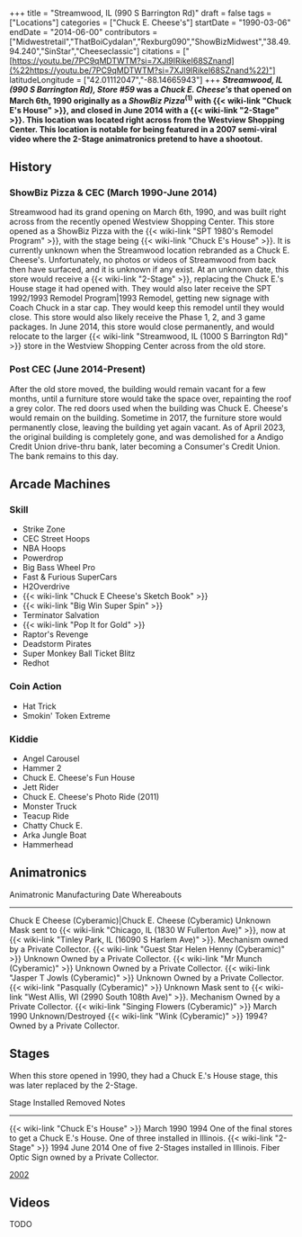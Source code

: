 +++
title = "Streamwood, IL (990 S Barrington Rd)"
draft = false
tags = ["Locations"]
categories = ["Chuck E. Cheese's"]
startDate = "1990-03-06"
endDate = "2014-06-00"
contributors = ["Midwestretail","ThatBoiCydalan","Rexburg090","ShowBizMidwest","38.49.94.240","SinStar","Cheeseclassic"]
citations = ["[https://youtu.be/7PC9qMDTWTM?si=7XJl9IRikeI68SZnand](%22https://youtu.be/7PC9qMDTWTM?si=7XJl9IRikeI68SZnand%22)"]
latitudeLongitude = ["42.01112047","-88.14665943"]
+++
***Streamwood, IL (990 S Barrington Rd), Store #59* was a *Chuck E. Cheese's* that opened on March 6th, 1990 originally as a *ShowBiz Pizza*<sup>(1)</sup> with {{< wiki-link "Chuck E's House" >}}, and closed in June 2014 with a {{< wiki-link "2-Stage" >}}. This location was located right across from the Westview Shopping Center.
This location is notable for being featured in a 2007 semi-viral video where the 2-Stage animatronics pretend to have a shootout.**

## History

### ShowBiz Pizza & CEC (March 1990-June 2014)

Streamwood had its grand opening on March 6th, 1990, and was built right across from the recently opened Westview Shopping Center. This store opened as a ShowBiz Pizza with the {{< wiki-link "SPT 1980's Remodel Program" >}}, with the stage being {{< wiki-link "Chuck E's House" >}}. It is currently unknown when the Streamwood location rebranded as a Chuck E. Cheese's. Unfortunately, no photos or videos of Streamwood from back then have surfaced, and it is unknown if any exist. At an unknown date, this store would receive a {{< wiki-link "2-Stage" >}}, replacing the Chuck E.'s House stage it had opened with. They would also later receive the SPT 1992/1993 Remodel Program|1993 Remodel, getting new signage with Coach Chuck in a star cap. They would keep this remodel until they would close. This store would also likely receive the Phase 1, 2, and 3 game packages.
In June 2014, this store would close permanently, and would relocate to the larger {{< wiki-link "Streamwood, IL (1000 S Barrington Rd)" >}} store in the Westview Shopping Center across from the old store.

### Post CEC (June 2014-Present)

After the old store moved, the building would remain vacant for a few months, until a furniture store would take the space over, repainting the roof a grey color. The red doors used when the building was Chuck E. Cheese's would remain on the building. Sometime in 2017, the furniture store would permanently close, leaving the building yet again vacant.
As of April 2023, the original building is completely gone, and was demolished for a Andigo Credit Union drive-thru bank, later becoming a Consumer's Credit Union. The bank remains to this day.

## Arcade Machines

### Skill

- Strike Zone
- CEC Street Hoops
- NBA Hoops
- Powerdrop
- Big Bass Wheel Pro
- Fast & Furious SuperCars
- H2Overdrive
- {{< wiki-link "Chuck E Cheese's Sketch Book" >}}
- {{< wiki-link "Big Win Super Spin" >}}
- Terminator Salvation
- {{< wiki-link "Pop It for Gold" >}}
- Raptor's Revenge
- Deadstorm Pirates
- Super Monkey Ball Ticket Blitz
- Redhot

### Coin Action

- Hat Trick
- Smokin' Token Extreme

### Kiddie

- Angel Carousel
- Hammer 2
- Chuck E. Cheese's Fun House
- Jett Rider
- Chuck E. Cheese's Photo Ride (2011)
- Monster Truck
- Teacup Ride
- Chatty Chuck E.
- Arka Jungle Boat
- Hammerhead

## Animatronics

  Animatronic                                                  Manufacturing Date   Whereabouts
  ------------------------------------------------------------ -------------------- ---------------------------------------------------------------------------------------------------------------------------------------------------------------------------------------
  Chuck E Cheese (Cyberamic)|Chuck E. Cheese (Cyberamic)      Unknown              Mask sent to {{< wiki-link "Chicago, IL (1830 W Fullerton Ave)" >}}, now at {{< wiki-link "Tinley Park, IL (16090 S Harlem Ave)" >}}. Mechanism owned by a Private Collector.
  {{< wiki-link "Guest Star Helen Henny (Cyberamic)" >}}   Unknown              Owned by a Private Collector.
  {{< wiki-link "Mr Munch (Cyberamic)" >}}                 Unknown              Owned by a Private Collector.
  {{< wiki-link "Jasper T Jowls (Cyberamic)" >}}           Unknown              Owned by a Private Collector.
  {{< wiki-link "Pasqually (Cyberamic)" >}}                Unknown              Mask sent to {{< wiki-link "West Allis, WI (2990 South 108th Ave)" >}}. Mechanism Owned by a Private Collector.
  {{< wiki-link "Singing Flowers (Cyberamic)" >}}          March 1990           Unknown/Destroyed
  {{< wiki-link "Wink (Cyberamic)" >}}                     1994?                Owned by a Private Collector.

## Stages

When this store opened in 1990, they had a Chuck E.'s House stage, this was later replaced by the 2-Stage.

  Stage                                      Installed    Removed     Notes
  ------------------------------------------ ------------ ----------- --------------------------------------------------------------------------------------------
  {{< wiki-link "Chuck E's House" >}}   March 1990   1994        One of the final stores to get a Chuck E.'s House. One of three installed in Illinois.
  {{< wiki-link "2-Stage" >}}            1994         June 2014   One of five 2-Stages installed in Illinois. Fiber Optic Sign owned by a Private Collector.

[2002](http://showbizpizza.com/photos/cec/il_streamwood/index.html)

## Videos

TODO
